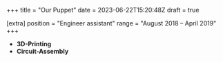 +++
title = "Our Puppet"
date = 2023-06-22T15:20:48Z
draft = true

[extra]
position = "Engineer assistant"
range = "August 2018 – April 2019"
+++

- **3D-Printing**
- **Circuit-Assembly**
